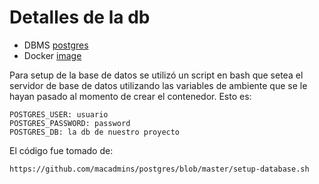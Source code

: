 # Detalles de la db

* DBMS [postgres](https://www.postgresql.org/)
* Docker [image](https://hub.docker.com/_/postgres/) 

Para setup de la base de datos se utilizó un script en bash que setea el servidor de base de datos utilizando las variables de ambiente que se le hayan pasado al momento de crear el contenedor. Esto es:

    POSTGRES_USER: usuario  
    POSTGRES_PASSWORD: password   
    POSTGRES_DB: la db de nuestro proyecto 

El código fue tomado de:

    https://github.com/macadmins/postgres/blob/master/setup-database.sh